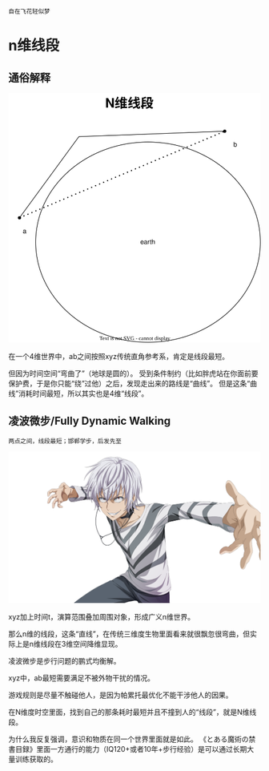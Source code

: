     自在飞花轻似梦

# n维线段


## 通俗解释

![image](ab.svg)

在一个4维世界中，ab之间按照xyz传统直角参考系，肯定是线段最短。

但因为时间空间“弯曲了”（地球是圆的）。
受到条件制约（比如胖虎站在你面前要保护费，于是你只能“绕”过他）之后，发现走出来的路线是“曲线”。
但是这条“曲线”消耗时间最短，所以其实也是4维“线段”。

## 凌波微步/Fully Dynamic Walking

    两点之间，线段最短；邯郸学步，后发先至

![image](Accelerator.png)

xyz加上时间t，演算范围叠加周围对象，形成广义n维世界。

那么n维的线段，这条“直线”，在传统三维度生物里面看来就很飘忽很弯曲，但实际上是n维线段在3维空间降维显现。

凌波微步是步行问题的鹏式均衡解。

xyz中，ab最短需要满足不被外物干扰的情况。

游戏规则是尽量不触碰他人，是因为帕累托最优化不能干涉他人的因果。

在N维度时空里面，找到自己的那条耗时最短并且不撞到人的“线段”，就是N维线段。 ​

为什么我反复强调，意识和物质在同一个世界里面就是如此。
《とある魔術の禁書目録》里面一方通行的能力（IQ120+或者10年+步行经验）是可以通过长期大量训练获取的。